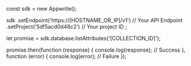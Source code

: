const sdk = new Appwrite();

sdk
    .setEndpoint('https://[HOSTNAME_OR_IP]/v1') // Your API Endpoint
    .setProject('5df5acd0d48c2') // Your project ID
;

let promise = sdk.database.listAttributes('[COLLECTION_ID]');

promise.then(function (response) {
    console.log(response); // Success
}, function (error) {
    console.log(error); // Failure
});